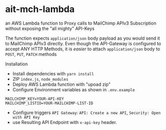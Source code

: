 # ait-mch-lambda
an AWS Lambda function to Proxy calls to MailChimp APIv3 Subscription without exposing the "all mighty" API-Keys

The function expects `application/json` body payload as you would send it to MailChimp APIv3 directly. 
Even though the API-Gateway is configured to accept ANY HTTP Methods, it is _easier_ to attach `application/json` body to `POST`, `PUT`, `PATCH` methods 

Installation
  - Install dependencies with `yarn install`
  - ZIP `index.js`, `node_modules`
  - Deploy AWS Lambda function with "upoad zip"
  - Configure Environment variables as shown in `.env.example`
```
MAILCHIMP_KEY=YOUR-API-KEY
MAILCHIMP_LISTID=YOUR-MAILCHIMP-LIST-ID
```
  - Configure triggers `API Gateway`: `API: Create a new API`, `Security: Open with API Key`
  - use Resulting API Endpoint with `x-api-key` header.
  
  
